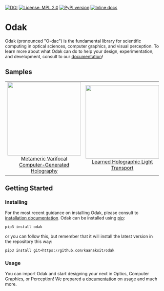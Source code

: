 [![DOI](https://zenodo.org/badge/3987171.svg)](https://zenodo.org/badge/latestdoi/3987171) 
[![License: MPL 2.0](https://img.shields.io/badge/License-MPL%202.0-brightgreen.svg)](https://opensource.org/licenses/MPL-2.0) 
[![PyPI version](https://badge.fury.io/py/odak.svg)](https://badge.fury.io/py/odak)
[![Inline docs](https://img.shields.io/readthedocs/odak)](https://kunguz.github.io/odak/)

# Odak
Odak (pronounced "O-dac") is the fundamental library for scientific computing in optical sciences, computer graphics, and visual perception.
To learn more about what Odak can do to help your design, experimentation, and development, consult to our [documentation](https://kaanaksit.github.io/odak/)!

## Samples

| | | |
|:-------------------------:|:-------------------------:|:-------------------------:|
|<img width="240" src="https://github.com/kunguz/odak/raw/master/media/metameric_varifocal_hologram.gif"> [Metameric Varifocal Computer-Generated Holography](https://github.com/complight/metameric_holography) | <img width="240" src="https://github.com/kunguz/odak/raw/master/media/learned_holographic_light_transport.gif">  [Learned Holographic Light Transport](https://github.com/complight/realistic_holography) | <img width="240" src="https://github.com/kaanaksit/odak/raw/master/media/phase_shifting_qwp.gif">  [Phase-shifting Trichromat Quadratic Phase Function](https://gist.github.com/kaanaksit/f9bcd8c72b4ef5e078dfb0a81b6806c5) |

## Getting Started

### Installing
For the most recent guidance on installing Odak, please consult to [installation documentation](https://kaanaksit.github.io/odak/odak/installation/).
Odak can be installed using [pip](https://pypi.org/project/pip):

```bash
pip3 install odak
```
or you can follow this, but remember that it will install the latest version in the repository this way:

```bash
pip3 install git+https://github.com/kaanaksit/odak
```


### Usage
You can import Odak and start designing your next in Optics, Computer Graphics, or Perception! 
We prepared a [documentation](https://kaanaksit.github.io/odak) on usage and much more.
